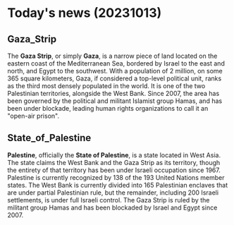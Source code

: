 # Today's news (20231013)   
## Gaza_Strip   
<p>The <b>Gaza Strip</b>, or simply <b>Gaza</b>, is a narrow piece of land located on the eastern coast of the Mediterranean Sea, bordered by Israel to the east and north, and Egypt to the southwest. With a population of 2 million, on some 365 square kilometers, Gaza, if considered a top-level political unit, ranks as the third most densely populated in the world. It is one of the two Palestinian territories, alongside the West Bank. Since 2007, the area has been governed by the political and militant Islamist group Hamas, and has been under blockade, leading human rights organizations to call it an "open-air prison".</p>   

## State_of_Palestine   
<p><b>Palestine</b>, officially the <b>State of Palestine</b>, is a state located in West Asia. The state claims the West Bank and the Gaza Strip as its territory, though the entirety of that territory has been under Israeli occupation since 1967. Palestine is currently recognized by 138 of the 193 United Nations member states. The West Bank is currently divided into 165 Palestinian enclaves that are under partial Palestinian rule, but the remainder, including 200 Israeli settlements, is under full Israeli control. The Gaza Strip is ruled by the militant group Hamas and has been blockaded by Israel and Egypt since 2007.</p>   

